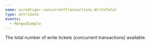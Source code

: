 ```yaml
---
name: wiredtiger.concurrentTransactions.WriteTotal
type: attribute
events:
  - MongodSample
---
```


The total number of write tickets (concurrent transactions) available.